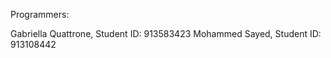 Programmers: 

  Gabriella Quattrone, Student ID: 913583423
  Mohammed Sayed, Student ID: 913108442
